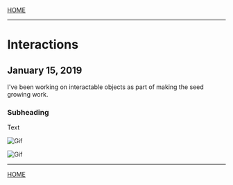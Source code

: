 

[HOME](https://avijr.com)

---

# Interactions
## January 15, 2019

I've been working on interactable objects as part of making the seed growing work.

### Subheading

Text

![Gif](https://github.com/Polaros/AVI/raw/master/gifs/seed_throw.gig)

![Gif](https://github.com/Polaros/AVI/raw/master/gifs/tree_enter.gig)

---

[HOME](https://avijr.com)
